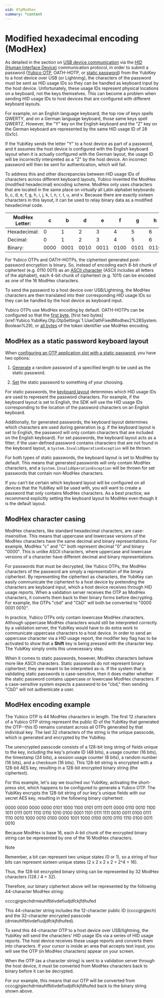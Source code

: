 ```yaml
---
uid: OtpModhex
summary: *content
---
```


<!-- Copyright 2021 Yubico AB

Licensed under the Apache License, Version 2.0 (the "License");
you may not use this file except in compliance with the License.
You may obtain a copy of the License at

    http://www.apache.org/licenses/LICENSE-2.0

Unless required by applicable law or agreed to in writing, software
distributed under the License is distributed on an "AS IS" BASIS,
WITHOUT WARRANTIES OR CONDITIONS OF ANY KIND, either express or implied.
See the License for the specific language governing permissions and
limitations under the License. -->


# Modified hexadecimal encoding (ModHex)

As detailed in the section on [USB device communication](xref:OtpHID#usb-communication) via the [HID (Human Interface Device)](https://www.usb.org/hid) communication protocol, in order to submit a password ([Yubico OTP](xref:OtpYubicoOtp), OATH-HOTP, or [static password](xref:OtpStaticPassword)) from the YubiKey to a host device over USB (or Lightning), the characters of the password must be sent as HID usage IDs so they can be handled as keyboard input by the host device. Unfortunately, these usage IDs represent physical locations on a keyboard, not the keys themselves. This can become a problem when sending HID usage IDs to host devices that are configured with different keyboard layouts.

For example, on an English language keyboard, the top row of keys spells QWERTY, and on a German language keyboard, those same keys spell QWERTZ. However, the "Y" key on the English keyboard and the "Z" key on the German keyboard are represented by the same HID usage ID of 28 (0x1c).

If the YubiKey sends the letter "Y" to a host device as part of a password, and it assumes the host device is configured with the English keyboard layout when it is actually configured with the German layout, the usage ID will be incorrectly interpreted as a "Z" by the host device. An incorrect password will then be sent for authentication, which will fail.

To address this and other discrepancies between HID usage IDs of characters across different keyboard layouts, Yubico invented the ModHex (modified hexadecimal) encoding scheme. ModHex only uses characters that are located in the same place on virtually all Latin alphabet keyboards: b, c, d, e, f, g, h, i, j, k, l, n, r, t, u, and v. Because there are exactly sixteen characters in this layout, it can be used to relay binary data as a modified hexadecimal code.

| ModHex Letter: | c | b | d | e | f | g | h | i | j | k | l | n | r | t | u | v |
|----------------|---|---|---|---|---|---|---|---|---|---|---|---|---|---|---|---|
| Hexadecimal: | 0 | 1 | 2 | 3 | 4 | 5 | 6 | 7 | 8 | 9 | a | b | c | d | e | f |
| Decimal: | 0 | 1 | 2 | 3 | 4 | 5 | 6 | 7 | 8 | 9 | 10 | 11 | 12 | 13 | 14 | 15 |
| Binary: | 0000 | 0001 | 0010 | 0011 | 0100 | 0101 | 0110 | 0111 | 1000 | 1001 | 1010 | 1011 | 1100 | 1101 | 1110 | 1111 |

For Yubico OTPs and OATH-HOTPs, the ciphertext generated post-password encryption is binary. So, instead of encoding each 8-bit chunk of ciphertext (e.g. 0110 0011) as an [ASCII character](https://theasciicode.com.ar/) (ASCII includes all letters of the alphabet), each 4-bit chunk of ciphertext (e.g. 1011) can be encoded as one of the 16 ModHex characters.

To send the password to a host device over USB/Lightning, the ModHex characters are then translated into their corresponding HID usage IDs so they can be handled by the host device as keyboard input.

Yubico OTPs use ModHex encoding by default. OATH-HOTPs can be configured so that the [first byte](xref:Yubico.YubiKey.Otp.OtpSettings`1.OathFixedModhex1%28System.Boolean%29), [first two bytes](xref:Yubico.YubiKey.Otp.OtpSettings`1.UseOathFixedModhex2%28System.Boolean%29), or [all bytes](xref:Yubico.YubiKey.Otp.OtpSettings`1.UseOathFixedModhex%28System.Boolean%29) of the token identifier use ModHex encoding.

## ModHex as a static password keyboard layout

When [configuring an OTP application slot with a static password](xref:OtpProgramStaticPassword), you have two options:

1. [Generate](xref:Yubico.YubiKey.Otp.Operations.ConfigureStaticPassword.GeneratePassword%28System.Memory%7BSystem.Char%7D%29) a random password of a specified length to be used as the static password.

1. [Set](xref:Yubico.YubiKey.Otp.Operations.ConfigureStaticPassword.SetPassword%28System.ReadOnlyMemory%7BSystem.Char%7D%29) the static password to something of your choosing.

For static passwords, the [keyboard layout](xref:Yubico.Core.Devices.Hid.KeyboardLayout) determines which HID usage IDs are used to represent the password characters. For example, if the keyboard layout is set to English, the SDK will use the HID usage IDs corresponding to the location of the password characters on an English keyboard.

Additionally, for generated passwords, the keyboard layout determines which characters are used during generation (e.g. if the keyboard layout is set to English, the password will only contain characters that are included on the English keyboard). For set passwords, the keyboard layout acts as a filter; if the user-defined password contains characters that are not found in the keyboard layout, a `System.InvalidOperationException` will be thrown.

For both types of static passwords, the keyboard layout is set to ModHex by default. This means that generated passwords will only contain ModHex characters, and a `System.InvalidOperationException` will be thrown for set passwords that contain non-ModHex characters.

If you can’t be certain which keyboard layout will be configured on all devices that the YubiKey will be used with, you will want to create a password that only contains ModHex characters. As a best practice, we recommend explicitly setting the keyboard layout to ModHex even though it is the default layout.

## ModHex character casing

ModHex characters, like standard hexadecimal characters, are case-insensitive. This means that uppercase and lowercase versions of the ModHex characters have the same decimal and binary representations. For example, ModHex  "c" and "C" both represent decimal "0" and binary "0000". This is unlike ASCII characters, where uppercase and lowercase versions of a character have different decimal and binary representations.

For passwords that must be decrypted, like Yubico OTPs, the ModHex characters of the password are simply a representation of the binary ciphertext. By representing the ciphertext as characters, the YubiKey can easily communicate the ciphertext to a host device by pretending the characters are keyboard input, which a host device receives through HID usage reports. When a validation server receives the OTP as ModHex characters, it converts them back to their binary forms before decrypting. For example, the OTPs "cbd" and "CbD" will both be converted to "0000 0001 0010".

In practice, Yubico OTPs only contain lowercase ModHex characters. Although uppercase ModHex characters would still be interpreted correctly by a validation server, the YubiKey would have to do extra work to communicate uppercase characters to a host device. In order to send an uppercase character via a HID usage report, the modifier key flag has to be activated to show that a **Shift** key is being pressed with the character key. The YubiKey simply omits this unnecessary step.

When it comes to static passwords, however, ModHex characters behave more like ASCII characters. Static passwords do not represent binary ciphertext; they are meant to be interpreted as-is. If the system that is validating static passwords is case-sensitive, then it does matter whether the static password contains uppercase or lowercase ModHex characters. If a case-sensitive system expects a password to be "cbd," then sending "CbD" will not authenticate a user.

## ModHex encoding example

The Yubico OTP is 44 ModHex characters in length. The first 12 characters of a Yubico OTP string represent the public ID of the YubiKey that generated the OTP--this ID remains constant across all OTPs generated by that individual key. The last 32 characters of the string is the unique passcode, which is generated and encrypted by the YubiKey.

The unencrypted passcode consists of a 128-bit long string of fields unique to the key, including the key's private ID (48 bits), a usage counter (16 bits), the timestamp (24 bits), a session usage counter (8 bits), a random number (16 bits), and a checksum (16 bits). This 128-bit string is encrypted with a 128-bit AES key, resulting in a 128-bit encrypted binary string (the ciphertext).

For this example, let's say we touched our YubiKey, activating the short-press slot, which happens to be configured to generate a Yubico OTP. The YubiKey encrypts the 128-bit string of our key's unique fields with our secret AES key, resulting in the following binary ciphertext:

0000 0000 0000 0000 0101 1000 1100 0101 0111 0011 0000 0110 0010 1100 1011 0111 0011 1110 0110 1010 0100 0001 1101 0111 1111 0010 0011 0100 0111 1110 0010 1000 0010 0100 0000 1001 1000 0100 0010 0110 1110 0100 0011 0010

Because ModHex is base 16, each 4-bit chunk of the encrypted binary string can be represented by one of the 16 ModHex characters.

> [!NOTE]
> Remember, a bit can represent two unique states (0 or 1), so a string of four bits can represent sixteen unique states (2 x 2 x 2 x 2 = 2^4 = 16).

Thus, the 128-bit encrypted binary string can be represented by 32 ModHex characters (128 / 4 = 32).

Therefore, our binary ciphertext above will be represented by the following 44-character ModHex string:

ccccgjrgiechdrnieuhlfbtivdefiudjdfckjfdhufed

This 44-character string includes the 12-character public ID (ccccgjrgiech) and the 32-character encrypted passcode (drnieuhlfbtivdefiudjdfckjfdhufed).

To send this 44-character OTP to a host device over USB/lightning, the YubiKey will send the characters' HID usage IDs via a series of HID usage reports. The host device receives these usage reports and converts them into characters. If your cursor is inside an area that accepts text input, you will see the OTP (in ModHex characters) appear on your screen.

When the OTP (as a character string) is sent to a validation server through the host device, it must be converted from ModHex characters back to binary before it can be decrypted.

For our example, this means that our OTP will be converted from ccccgjrgiechdrnieuhlfbtivdefiudjdfckjfdhufed back to the binary string shown above.
